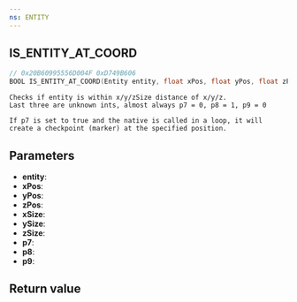 ```yaml
---
ns: ENTITY
---
```

## IS_ENTITY_AT_COORD

```c
// 0x20B60995556D004F 0xD749B606
BOOL IS_ENTITY_AT_COORD(Entity entity, float xPos, float yPos, float zPos, float xSize, float ySize, float zSize, BOOL p7, BOOL p8, int p9);
```

```
Checks if entity is within x/y/zSize distance of x/y/z.   
Last three are unknown ints, almost always p7 = 0, p8 = 1, p9 = 0  

If p7 is set to true and the native is called in a loop, it will create a checkpoint (marker) at the specified position.
```

## Parameters
* **entity**: 
* **xPos**: 
* **yPos**: 
* **zPos**: 
* **xSize**: 
* **ySize**: 
* **zSize**: 
* **p7**: 
* **p8**: 
* **p9**: 

## Return value

